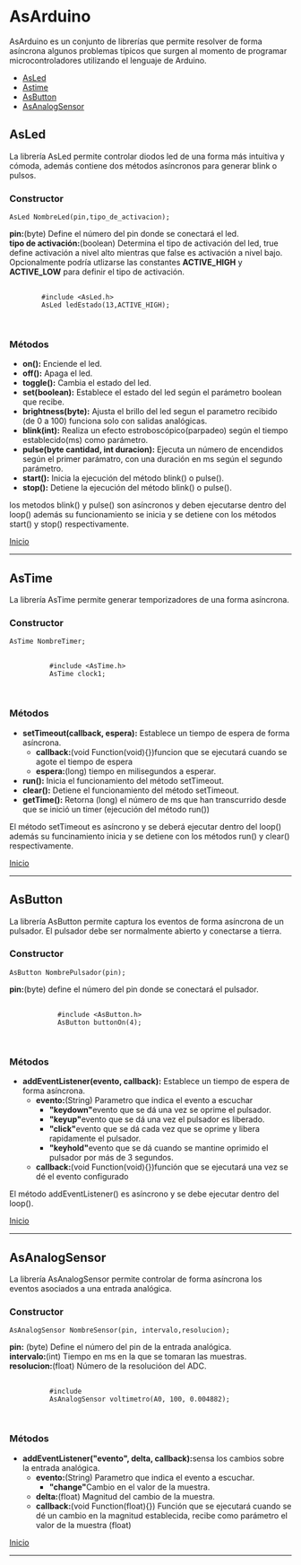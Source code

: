  <h1 id="inicio">AsArduino</h1>
  <p>AsArduino es un conjunto de librerías que permite resolver de forma asíncrona algunos problemas típicos que surgen
    al momento de programar microcontroladores utilizando el lenguaje de Arduino.
  </p>
  <ul>
    <li><a href="#asled">AsLed</a></li>
    <li><a href="#astime">Astime</a></li>
    <li><a href="#asbutton">AsButton</a></li>
    <li><a href="#asanalogsensor">AsAnalogSensor</a></li>
  </ul>
  <article id="asled">
    <h2>AsLed</h2>
    <p>La librería AsLed permite controlar diodos led de una forma más intuitiva y cómoda, además contiene dos métodos
      asíncronos para generar blink o pulsos.</p>
    <h3>Constructor</h3>
    <code>AsLed NombreLed(pin,tipo_de_activacion);</code>
    <p>
      <b>pin:</b>(byte) Define el número del pin donde se conectará el led. <br>
      <b>tipo de activación:</b>(boolean) Determina el tipo de activación del led, true define activación a nivel alto
      mientras que false es activación a nivel bajo. Opcionalmente podría utlizarse las constantes <b>ACTIVE_HIGH</b> y
      <b>ACTIVE_LOW</b> para definir el tipo de activación.
    </p>
    <pre>
      <code>
        #include &lt;AsLed.h&gt;
        AsLed ledEstado(13,ACTIVE_HIGH);
      </code>
    </pre>
    <h3>Métodos</h3>
    <ul>
      <li><b>on():</b> Enciende el led.</li>
      <li><b>off():</b> Apaga el led.</li>
      <li><b>toggle():</b> Cambia el estado del led. </li>
      <li><b>set(boolean):</b> Establece el estado del led según el parámetro boolean que recibe.</li>
      <li><b>brightness(byte):</b> Ajusta el brillo del led segun el parametro recibido (de 0 a 100) funciona solo con
        salidas analógicas.</li>
      <li><b>blink(int):</b> Realiza un efecto estroboscópico(parpadeo) según el tiempo establecido(ms) como parámetro.
      </li>
      <li><b>pulse(byte cantidad, int duracion):</b> Ejecuta un número de encendidos según el primer parámatro, con una
        duración en ms según el segundo parámetro.</li>
      <li><b>start():</b> Inicia la ejecución del método blink() o pulse().</li>
      <li><b>stop():</b> Detiene la ejecución del método blink() o pulse().</li>
    </ul>
    <p>los metodos blink() y pulse() son asíncronos y deben ejecutarse dentro del loop() además su funcionamiento se
      inicia y se detiene con los métodos start() y stop() respectivamente.</p>
  </article>
  <a href="#inicio">Inicio</a>
  <hr>
  
  <article id="astime">
    <h2>AsTime</h2>
    <p>La librería AsTime permite generar temporizadores de una forma asíncrona.</p>
    <h3>Constructor</h3>
    <code>AsTime NombreTimer;</code>
    <br>
    <pre>
        <code>
          #include &lt;AsTime.h&gt;
          AsTime clock1;
        </code>
      </pre>
    <h3>Métodos</h3>
    <ul>
      <li><b>setTimeout(callback, espera):</b> Establece un tiempo de espera de forma asíncrona.
        <ul>
          <li><b>callback:</b>(void Function(void){})funcion que se ejecutará cuando se agote el tiempo de espera</li>
          <li><b>espera:</b>(long) tiempo en milisegundos a esperar.</li>
        </ul>
      </li>
      <li><b>run():</b> Inicia el funcionamiento del método setTimeout.</li>
      <li><b>clear():</b> Detiene el funcionamiento del método setTimeout. </li>
      <li><b>getTime():</b> Retorna (long) el número de ms que han transcurrido desde que se inició un timer (ejecución del método run())</li>
    </ul>
    <p>El método setTimeout es asíncrono y se deberá ejecutar
    dentro del loop() además su funcinamiento inicia y se detiene
    con los métodos run() y clear() respectivamente.</p>
  </article>
  <a href="#inicio">Inicio</a>
  <hr>
  
   <article id="asbutton">
    <h2>AsButton</h2>
    <p>La librería AsButton permite captura los eventos de forma asíncrona de un pulsador. El pulsador debe ser
      normalmente abierto y conectarse a tierra.</p>
    <h3>Constructor</h3>
    <code>AsButton NombrePulsador(pin);</code>
    <p><b>pin:</b>(byte) define el número del pin donde se conectará el pulsador.</p>
    <pre>
          <code>
            #include &lt;AsButton.h&gt;
            AsButton buttonOn(4);
          </code>
        </pre>
    <h3>Métodos</h3>
    <ul>
      <li><b>addEventListener(evento, callback):</b> Establece un tiempo de espera de forma asíncrona.
        <ul>
          <li><b>evento:</b>(String) Parametro que indica el evento a escuchar
            <ul>
              <li><b>"keydown"</b>evento que se dá una vez se oprime el pulsador.</li>
              <li><b>"keyup"</b>evento que se dá una vez el pulsador es liberado.</li>
              <li><b>"click"</b>evento que se dá cada vez que se oprime y libera rapidamente el pulsador.</li>
              <li><b>"keyhold"</b>evento que se dá cuando se mantine oprimido el pulsador por más de 3 segundos.</li>
            </ul>
          </li>
          <li><b>callback:</b>(void Function(void){})función que se ejecutará una vez se dé el evento configurado</li>
        </ul>
      </li>
    </ul>
    <p>El método addEventListener() es asíncrono y se debe ejecutar dentro del loop().</p>
  </article>
  <a href="#inicio">Inicio</a>
  <hr>
   <article id="asanalogsensor">
    <h2>AsAnalogSensor</h2>
    <p>La librería AsAnalogSensor permite controlar de forma asíncrona los eventos asociados a una entrada analógica.
    </p>
    <h3>Constructor</h3>
    <code>AsAnalogSensor NombreSensor(pin, intervalo,resolucion);</code>
    <p>
      <b>pin:</b> (byte) Define el número del pin de la entrada analógica.<br>
      <b>intervalo:</b>(int) Tiempo en ms en la que se tomaran las muestras.<br>
      <b>resolucion:</b>(float) Número de la resolucióon del ADC.
    </p>
    <pre>
        <code>
          #include <AsAnalogSensor.h>
          AsAnalogSensor voltimetro(A0, 100, 0.004882);
        </code>
      </pre>
    <h3>Métodos</h3>
    <ul>
      <li><b>addEventListener("evento", delta, callback):</b>sensa los cambios sobre la entrada analógica.
        <ul>
          <li><b>evento:</b>(String) Parametro que indica el evento a escuchar.
            <ul>
              <li><b>"change"</b>Cambio en el valor de la muestra.</li>
            </ul>
          </li>
          <li><b>delta:</b>(float) Magnitud del cambio de la muestra.</li>
          <li><b>callback:</b>(void Function(float){}) Función que se ejecutará cuando se dé un cambio en la magnitud establecida, recibe como parámetro el valor de la muestra (float)
          </li>
        </ul>
      </li>
    </ul>
  </article>
  <a href="#inicio">Inicio</a>
  <hr>
